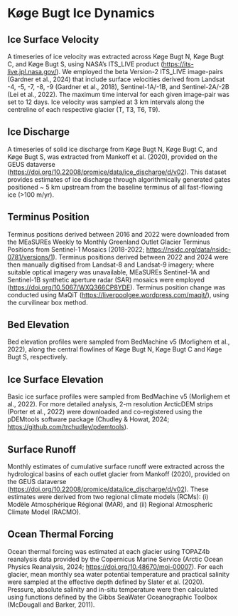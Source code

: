 # Køge Bugt Ice Dynamics 

## Ice Surface Velocity 
A timeseries of ice velocity was extracted across Køge Bugt N, Køge Bugt C, and Køge Bugt S, using NASA’s ITS_LIVE product (https://its-live.jpl.nasa.gov/). We employed the beta Version-2 ITS_LIVE image-pairs (Gardner et al., 2024) that include surface velocities derived from Landsat -4, -5, -7, -8, -9 (Gardner et al., 2018), Sentinel-1A/-1B, and Sentinel-2A/-2B (Lei et al., 2022). The maximum time interval for each given image-pair was set to 12 days. Ice velocity was sampled at 3 km intervals along the centreline of each respective glacier (T, T3, T6, T9). 

## Ice Discharge 
A timeseries of solid ice discharge from Køge Bugt N, Køge Bugt C, and Køge Bugt S, was extracted from Mankoff et al. (2020), provided on the GEUS dataverse (https://doi.org/10.22008/promice/data/ice_discharge/d/v02). This dataset provides estimates of ice discharge through algorithmically generated gates positioned ~ 5 km upstream from the baseline terminus of all fast-flowing ice (>100 m/yr).

## Terminus Position
Terminus positions derived between 2016 and 2022 were downloaded from the MEaSUREs Weekly to Monthly Greenland Outlet Glacier Terminus Positions from Sentinel-1 Mosaics (2018-2022; https://nsidc.org/data/nsidc-0781/versions/1). Terminus positions derived between 2022 and 2024 were then manually digitised from Landsat-8 and Landsat-9 imagery; where suitable optical imagery was unavailable, MEaSUREs Sentinel-1A and Sentinel-1B synthetic aperture radar (SAR) mosaics were employed (https://doi.org/10.5067/WXQ366CP8YDE). Terminus position change was conducted using MaQiT (https://liverpoolgee.wordpress.com/maqit/), using the curvilinear box method. 

## Bed Elevation 
Bed elevation profiles were sampled from BedMachine v5 (Morlighem et al., 2022), along the central flowlines of Køge Bugt N, Køge Bugt C and Køge Bugt S, respectively. 

## Ice Surface Elevation 
Basic ice surface profiles were sampled from BedMachine v5 (Morlighem et al., 2022). For more detailed analysis, 2-m resolution ArcticDEM strips (Porter et al., 2022) were downloaded and co-registered using the pDEMtools software package (Chudley & Howat, 2024; https://github.com/trchudley/pdemtools). 

## Surface Runoff 
Monthly estimates of cumulative surface runoff were extracted across the hydrological basins of each outlet glacier from Mankoff (2020), provided on the GEUS dataverse (https://doi.org/10.22008/promice/data/ice_discharge/d/v02). These estimates were derived from two regional climate models (RCMs): (i) Modèle Atmosphérique Régional (MAR), and (ii) Regional Atmospheric Climate Model (RACMO). 

## Ocean Thermal Forcing 
Ocean thermal forcing was estimated at each glacier using TOPAZ4b reanalysis data provided by the Copernicus Marine Service (Arctic Ocean Physics Reanalysis, 2024; https://doi.org/10.48670/moi-00007). For each glacier, mean monthly sea water potential temperature and practical salinity were sampled at the effective depth defined by Slater et al. (2020). Pressure, absolute salinity and in-situ temperature were then calculated using functions defined by the Gibbs SeaWater Oceanographic Toolbox (McDougall and Barker, 2011). 

